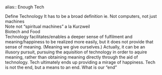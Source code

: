 alias:: Enough Tech

Define Technology It has to be a broad definition ie. Not computers, not just machines   
Note not “spiritual machines” a la Kurzweil  
Biotech and Food  
Technology facilitates/enables a deeper sense of fulfilment and meaning/happiness to be realized more easily, but it does not provide that sense of meaning. (Meaning we give ourselves.) Actually, it can be an illusory pursuit, pursuing the aquisition of technology in order to aquire meaning, rather than obtaining meaning directly through the aid of technology. Tech ultimately ends up providing a mirage of happiness. Tech is not the end, but a means to an end. What is our “end”
